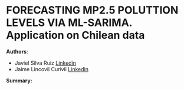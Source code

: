 # FORECASTING MP2.5 POLUTTION LEVELS VIA ML-SARIMA. Application on Chilean data

**Authors**:
+ Javiel Silva Ruiz [Linkedin ](https://www.linkedin.com/in/javier-silva-ruiz-76121155/)
+ Jaime Lincovil Curivil [Linkedin](https://www.linkedin.com/in/jaime-enrique-lincovil-curivil-973a9b186/?originalSubdomain=cl)

**Summary:**
# 

